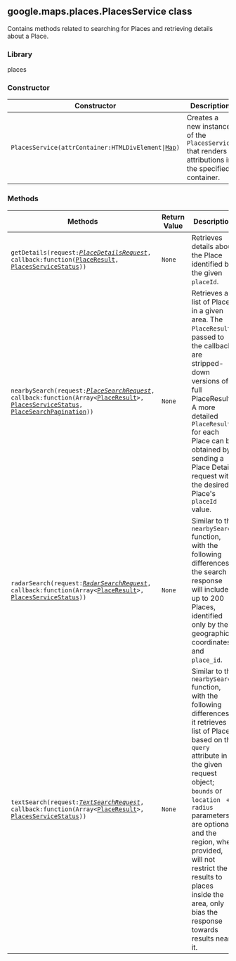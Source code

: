 <h2 id="PlacesService">
google.maps.places.PlacesService
class
</h2><p>Contains methods related to searching for Places and retrieving details about a Place.</p><h3 id="devsite_header_300">Library</h3><p>places</p><h3 id="devsite_header_301">Constructor</h3><table summary="class PlacesService - Constructor" width="100%">
<thead>
<tr><th>Constructor</th>
<th>Description</th>
</tr></thead>
<tbody>
<tr>
<td><code>PlacesService(attrContainer:HTMLDivElement|<a href="https://github.com/amenadiel/google-maps-documentation/blob/master/docs/google.maps.Map.md">Map</a>)</code></td>
<td>Creates a new instance of the <code>PlacesService</code> that renders attributions in the specified container.</td>
</tr>
</tbody>
</table><h3 id="devsite_header_302">Methods</h3><table summary="class PlacesService - Methods" width="100%">
<thead>
<tr><th>Methods</th>
<th>Return Value</th>
<th>Description</th>
</tr></thead>
<tbody>
<tr>
<td><code>getDetails(request:<a href="https://github.com/amenadiel/google-maps-documentation/blob/master/docs/google.maps.places.PlaceDetailsRequest.md"><em>PlaceDetailsRequest</em></a>, callback:function(<a href="https://github.com/amenadiel/google-maps-documentation/blob/master/docs/google.maps.places.PlaceResult.md">PlaceResult</a>, <a href="https://github.com/amenadiel/google-maps-documentation/blob/master/docs/google.maps.places.PlacesServiceStatus.md">PlacesServiceStatus</a>))</code></td>
<td><code>None</code></td>
<td>Retrieves details about the Place identified by the given <code>placeId</code>.</td>
</tr>
<tr>
<td><code>nearbySearch(request:<a href="https://github.com/amenadiel/google-maps-documentation/blob/master/docs/google.maps.places.PlaceSearchRequest.md"><em>PlaceSearchRequest</em></a>, callback:function(Array&lt;<a href="https://github.com/amenadiel/google-maps-documentation/blob/master/docs/google.maps.places.PlaceResult.md">PlaceResult</a>&gt;, <a href="https://github.com/amenadiel/google-maps-documentation/blob/master/docs/google.maps.places.PlacesServiceStatus.md">PlacesServiceStatus</a>,
<a href="https://github.com/amenadiel/google-maps-documentation/blob/master/docs/google.maps.places.PlaceSearchPagination.md">PlaceSearchPagination</a>))</code></td>
<td><code>None</code></td>
<td>Retrieves a list of Places in a given area. The <code>PlaceResult</code>s passed to the callback are stripped-down versions of a full PlaceResult. A more detailed <code>PlaceResult</code> for each Place can be obtained by sending a Place Details request with the desired Place's <code>placeId</code> value.</td>
</tr>
<tr>
<td><code>radarSearch(request:<a href="https://github.com/amenadiel/google-maps-documentation/blob/master/docs/google.maps.places.RadarSearchRequest.md"><em>RadarSearchRequest</em></a>, callback:function(Array&lt;<a href="https://github.com/amenadiel/google-maps-documentation/blob/master/docs/google.maps.places.PlaceResult.md">PlaceResult</a>&gt;, <a href="https://github.com/amenadiel/google-maps-documentation/blob/master/docs/google.maps.places.PlacesServiceStatus.md">PlacesServiceStatus</a>))</code></td>
<td><code>None</code></td>
<td>Similar to the <code>nearbySearch</code> function, with the following differences: the search response will include up to 200 Places, identified only by their geographic coordinates and <code>place_id</code>.</td>
</tr>
<tr>
<td><code>textSearch(request:<a href="https://github.com/amenadiel/google-maps-documentation/blob/master/docs/google.maps.places.TextSearchRequest.md"><em>TextSearchRequest</em></a>, callback:function(Array&lt;<a href="https://github.com/amenadiel/google-maps-documentation/blob/master/docs/google.maps.places.PlaceResult.md">PlaceResult</a>&gt;, <a href="https://github.com/amenadiel/google-maps-documentation/blob/master/docs/google.maps.places.PlacesServiceStatus.md">PlacesServiceStatus</a>))</code></td>
<td><code>None</code></td>
<td>Similar to the <code>nearbySearch</code> function, with the following differences: it retrieves a list of Places based on the <code>query</code> attribute in the given request object; <code>bounds</code> or <code>location </code> + <code>radius</code> parameters are optional; and the region, when provided, will not restrict the results to places inside the area, only bias the response towards results near it.</td>
</tr>
</tbody>
</table>